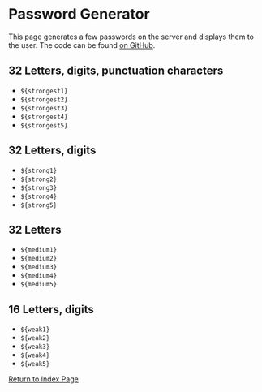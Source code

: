# Password Generator
This page generates a few passwords on the server and displays them to the user.
The code can be found [on GitHub](https://github.com/HimbeerserverDE/www.himbeerserver.de/blob/main/himbeerserver/usr/lib/cgi-bin/password_generator.lua).

## 32 Letters, digits, punctuation characters
* `${strongest1}`
* `${strongest2}`
* `${strongest3}`
* `${strongest4}`
* `${strongest5}`

## 32 Letters, digits
* `${strong1}`
* `${strong2}`
* `${strong3}`
* `${strong4}`
* `${strong5}`

## 32 Letters
* `${medium1}`
* `${medium2}`
* `${medium3}`
* `${medium4}`
* `${medium5}`

## 16 Letters, digits
* `${weak1}`
* `${weak2}`
* `${weak3}`
* `${weak4}`
* `${weak5}`

[Return to Index Page](/cgi-bin/index.lua)
